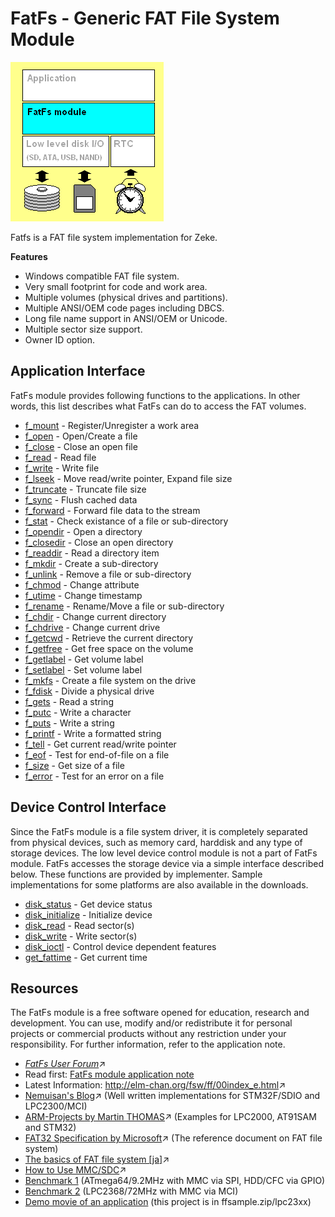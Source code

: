 FatFs - Generic FAT File System Module
======================================

![layer](img/layers.png)

Fatfs is a FAT file system implementation for Zeke.

**Features**

  - Windows compatible FAT file system.
  - Very small footprint for code and work area.
  - Multiple volumes (physical drives and partitions).
  - Multiple ANSI/OEM code pages including DBCS.
  - Long file name support in ANSI/OEM or Unicode.
  - Multiple sector size support.
  - Owner ID option.

Application Interface
---------------------

FatFs module provides following functions to the applications. In other
words, this list describes what FatFs can do to access the FAT volumes.

  - [f\_mount](en/mount.md) - Register/Unregister a work area
  - [f\_open](en/open.md) - Open/Create a file
  - [f\_close](en/close.md) - Close an open file
  - [f\_read](en/read.md) - Read file
  - [f\_write](en/write.md) - Write file
  - [f\_lseek](en/lseek.md) - Move read/write pointer, Expand file
    size
  - [f\_truncate](en/truncate.md) - Truncate file size
  - [f\_sync](en/sync.md) - Flush cached data
  - [f\_forward](en/forward.md) - Forward file data to the stream
  - [f\_stat](en/stat.md) - Check existance of a file or sub-directory
  - [f\_opendir](en/opendir.md) - Open a directory
  - [f\_closedir](en/closedir.md) - Close an open directory
  - [f\_readdir](en/readdir.md) - Read a directory item
  - [f\_mkdir](en/mkdir.md) - Create a sub-directory
  - [f\_unlink](en/unlink.md) - Remove a file or sub-directory
  - [f\_chmod](en/chmod.md) - Change attribute
  - [f\_utime](en/utmdmd) - Change timestamp
  - [f\_rename](en/rename.md) - Rename/Move a file or sub-directory
  - [f\_chdir](en/chdir.md) - Change current directory
  - [f\_chdrive](en/chdrive.md) - Change current drive
  - [f\_getcwd](en/getcwd.md) - Retrieve the current directory
  - [f\_getfree](en/getfree.md) - Get free space on the volume
  - [f\_getlabel](en/getlabel.md) - Get volume label
  - [f\_setlabel](en/setlabel.md) - Set volume label
  - [f\_mkfs](en/mkfs.md) - Create a file system on the drive
  - [f\_fdisk](en/fdisk.md) - Divide a physical drive
  - [f\_gets](en/gets.md) - Read a string
  - [f\_putc](en/putc.md) - Write a character
  - [f\_puts](en/puts.md) - Write a string
  - [f\_printf](en/printf.md) - Write a formatted string
  - [f\_tell](en/tell.md) - Get current read/write pointer
  - [f\_eof](en/eof.md) - Test for end-of-file on a file
  - [f\_size](en/size.md) - Get size of a file
  - [f\_error](en/error.md) - Test for an error on a file

Device Control Interface
------------------------

Since the FatFs module is a file system driver, it is completely
separated from physical devices, such as memory card, harddisk and any
type of storage devices. The low level device control module is not a
part of FatFs module. FatFs accesses the storage device via a simple
interface described below. These functions are provided by implementer.
Sample implementations for some platforms are also available in the
downloads.

  - [disk\_status](en/dstat.md) - Get device status
  - [disk\_initialize](en/dinit.md) - Initialize device
  - [disk\_read](en/dread.md) - Read sector(s)
  - [disk\_write](en/dwrite.md) - Write sector(s)
  - [disk\_ioctl](en/dioctl.md) - Control device dependent features
  - [get\_fattime](en/fattime.md) - Get current time

Resources
---------

The FatFs module is a free software opened for education, research and
development. You can use, modify and/or redistribute it for personal
projects or commercial products without any restriction under your
responsibility. For further information, refer to the application note.

  - [*FatFs User Forum*](http://elm-chan.org/fsw/ff/bd/)↗
  - Read first: [FatFs module application note](en/appnote.md)
  - Latest Information: <http://elm-chan.org/fsw/ff/00index_e.html>↗
  - [Nemuisan's Blog](http://nemuisan.blog.bai.ne.jp/)↗ (Well written
    implementations for STM32F/SDIO and LPC2300/MCI)
  - [ARM-Projects by Martin
    THOMAS](http://www.siwawi.arubi.uni-kl.de/avr_projects/arm_projects/arm_memcards/index.html)↗
    (Examples for LPC2000, AT91SAM and STM32)
  - [FAT32 Specification by
    Microsoft](http://www.microsoft.com/whdc/system/platform/firmware/fatgen.mspx)↗
    (The reference document on FAT file system)
  - [The basics of FAT file system
    \[ja\]](http://elm-chan.org/docs/fat.html)↗
  - [How to Use MMC/SDC](http://elm-chan.org/docs/mmc/mmc_e.html)↗
  - [Benchmark 1](img/rwtest.png) (ATmega64/9.2MHz with MMC via SPI,
    HDD/CFC via GPIO)
  - [Benchmark 2](img/rwtest2.png) (LPC2368/72MHz with MMC via MCI)
  - [Demo movie of an
    application](http://members.jcom.home.ne.jp/felm/fd.mp4) (this
    project is in ffsample.zip/lpc23xx)

